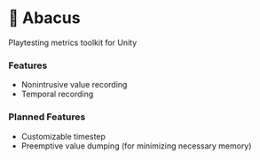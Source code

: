 # 🧮 Abacus
 Playtesting metrics toolkit for Unity

### Features
- Nonintrusive value recording
- Temporal recording

### Planned Features
- Customizable timestep
- Preemptive value dumping (for minimizing necessary memory)
